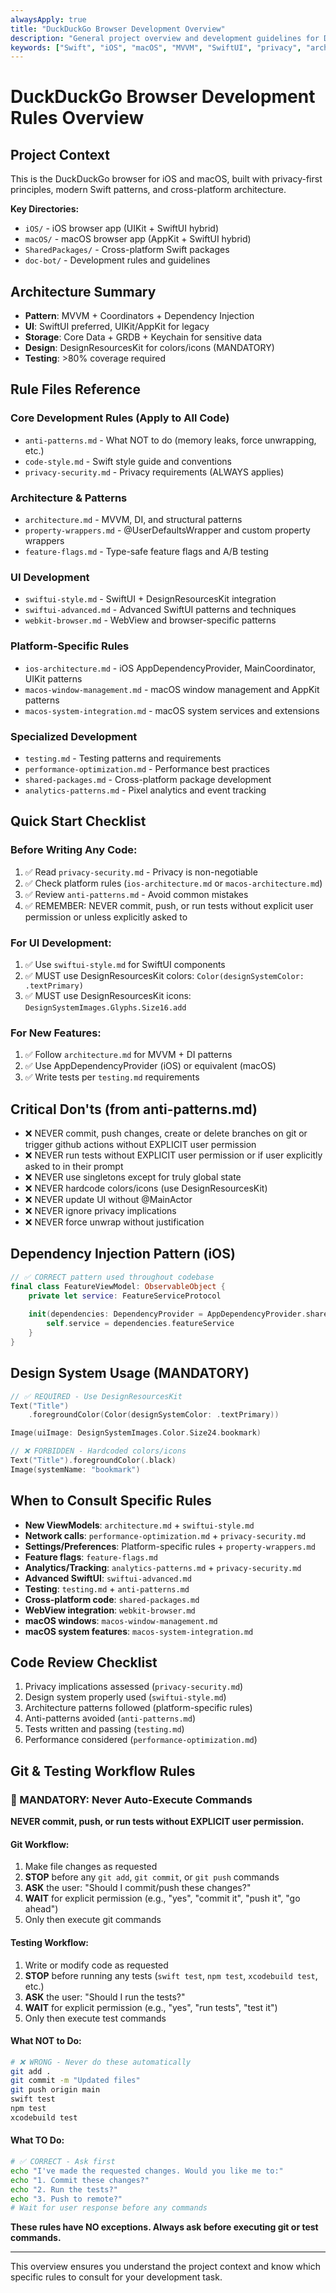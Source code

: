 ```yaml
---
alwaysApply: true
title: "DuckDuckGo Browser Development Overview"
description: "General project overview and development guidelines for DuckDuckGo browser development across iOS and macOS platforms"
keywords: ["Swift", "iOS", "macOS", "MVVM", "SwiftUI", "privacy", "architecture", "dependency injection", "design system"]
---
```


# DuckDuckGo Browser Development Rules Overview

## Project Context
This is the DuckDuckGo browser for iOS and macOS, built with privacy-first principles, modern Swift patterns, and cross-platform architecture.

**Key Directories:**
- `iOS/` - iOS browser app (UIKit + SwiftUI hybrid)
- `macOS/` - macOS browser app (AppKit + SwiftUI hybrid) 
- `SharedPackages/` - Cross-platform Swift packages
- `doc-bot/` - Development rules and guidelines

## Architecture Summary
- **Pattern**: MVVM + Coordinators + Dependency Injection
- **UI**: SwiftUI preferred, UIKit/AppKit for legacy
- **Storage**: Core Data + GRDB + Keychain for sensitive data
- **Design**: DesignResourcesKit for colors/icons (MANDATORY)
- **Testing**: >80% coverage required

## Rule Files Reference

### Core Development Rules (Apply to All Code)
- `anti-patterns.md` - What NOT to do (memory leaks, force unwrapping, etc.)
- `code-style.md` - Swift style guide and conventions
- `privacy-security.md` - Privacy requirements (ALWAYS applies)

### Architecture & Patterns
- `architecture.md` - MVVM, DI, and structural patterns
- `property-wrappers.md` - @UserDefaultsWrapper and custom property wrappers
- `feature-flags.md` - Type-safe feature flags and A/B testing

### UI Development
- `swiftui-style.md` - SwiftUI + DesignResourcesKit integration
- `swiftui-advanced.md` - Advanced SwiftUI patterns and techniques
- `webkit-browser.md` - WebView and browser-specific patterns

### Platform-Specific Rules
- `ios-architecture.md` - iOS AppDependencyProvider, MainCoordinator, UIKit patterns
- `macos-window-management.md` - macOS window management and AppKit patterns
- `macos-system-integration.md` - macOS system services and extensions

### Specialized Development
- `testing.md` - Testing patterns and requirements
- `performance-optimization.md` - Performance best practices
- `shared-packages.md` - Cross-platform package development
- `analytics-patterns.md` - Pixel analytics and event tracking

## Quick Start Checklist

### Before Writing Any Code:
1. ✅ Read `privacy-security.md` - Privacy is non-negotiable
2. ✅ Check platform rules (`ios-architecture.md` or `macos-architecture.md`)
3. ✅ Review `anti-patterns.md` - Avoid common mistakes
4. ✅ REMEMBER: NEVER commit, push, or run tests without explicit user permission or unless explicitly asked to

### For UI Development:
1. ✅ Use `swiftui-style.md` for SwiftUI components
2. ✅ MUST use DesignResourcesKit colors: `Color(designSystemColor: .textPrimary)`
3. ✅ MUST use DesignResourcesKit icons: `DesignSystemImages.Glyphs.Size16.add`

### For New Features:
1. ✅ Follow `architecture.md` for MVVM + DI patterns
2. ✅ Use AppDependencyProvider (iOS) or equivalent (macOS)
3. ✅ Write tests per `testing.md` requirements

## Critical Don'ts (from anti-patterns.md)
- ❌ NEVER commit, push changes, create or delete branches on git or trigger github actions without EXPLICIT user permission
- ❌ NEVER run tests without EXPLICIT user permission or if user explicitly asked to in their prompt
- ❌ NEVER use singletons except for truly global state
- ❌ NEVER hardcode colors/icons (use DesignResourcesKit)
- ❌ NEVER update UI without @MainActor
- ❌ NEVER ignore privacy implications
- ❌ NEVER force unwrap without justification

## Dependency Injection Pattern (iOS)
```swift
// ✅ CORRECT pattern used throughout codebase
final class FeatureViewModel: ObservableObject {
    private let service: FeatureServiceProtocol
    
    init(dependencies: DependencyProvider = AppDependencyProvider.shared) {
        self.service = dependencies.featureService
    }
}
```

## Design System Usage (MANDATORY)
```swift
// ✅ REQUIRED - Use DesignResourcesKit
Text("Title")
    .foregroundColor(Color(designSystemColor: .textPrimary))

Image(uiImage: DesignSystemImages.Color.Size24.bookmark)

// ❌ FORBIDDEN - Hardcoded colors/icons
Text("Title").foregroundColor(.black)
Image(systemName: "bookmark")
```

## When to Consult Specific Rules
- **New ViewModels**: `architecture.md` + `swiftui-style.md`
- **Network calls**: `performance-optimization.md` + `privacy-security.md`
- **Settings/Preferences**: Platform-specific rules + `property-wrappers.md`
- **Feature flags**: `feature-flags.md`
- **Analytics/Tracking**: `analytics-patterns.md` + `privacy-security.md`
- **Advanced SwiftUI**: `swiftui-advanced.md`
- **Testing**: `testing.md` + `anti-patterns.md`
- **Cross-platform code**: `shared-packages.md`
- **WebView integration**: `webkit-browser.md`
- **macOS windows**: `macos-window-management.md`
- **macOS system features**: `macos-system-integration.md`

## Code Review Checklist
1. Privacy implications assessed (`privacy-security.md`)
2. Design system properly used (`swiftui-style.md`)
3. Architecture patterns followed (platform-specific rules)
4. Anti-patterns avoided (`anti-patterns.md`)
5. Tests written and passing (`testing.md`)
6. Performance considered (`performance-optimization.md`)

## Git & Testing Workflow Rules

### 🚨 MANDATORY: Never Auto-Execute Commands
**NEVER commit, push, or run tests without EXPLICIT user permission.**

#### Git Workflow:
1. Make file changes as requested
2. **STOP** before any `git add`, `git commit`, or `git push` commands  
3. **ASK** the user: "Should I commit/push these changes?"
4. **WAIT** for explicit permission (e.g., "yes", "commit it", "push it", "go ahead")
5. Only then execute git commands

#### Testing Workflow:
1. Write or modify code as requested
2. **STOP** before running any tests (`swift test`, `npm test`, `xcodebuild test`, etc.)
3. **ASK** the user: "Should I run the tests?"
4. **WAIT** for explicit permission (e.g., "yes", "run tests", "test it")
5. Only then execute test commands

#### What NOT to Do:
```bash
# ❌ WRONG - Never do these automatically
git add .
git commit -m "Updated files"
git push origin main
swift test
npm test
xcodebuild test
```

#### What TO Do:
```bash
# ✅ CORRECT - Ask first
echo "I've made the requested changes. Would you like me to:"
echo "1. Commit these changes?"
echo "2. Run the tests?" 
echo "3. Push to remote?"
# Wait for user response before any commands
```

**These rules have NO exceptions. Always ask before executing git or test commands.**

---

This overview ensures you understand the project context and know which specific rules to consult for your development task.